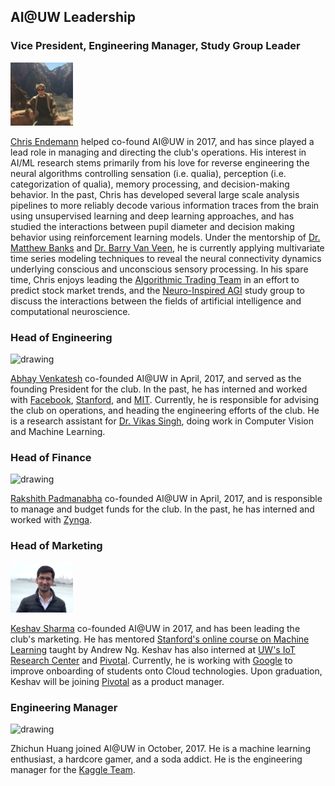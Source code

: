 ## AI@UW Leadership

### Vice President, Engineering Manager, Study Group Leader
<img src="./assets/chris.jpg" alt="drawing" width="100"/>

[Chris Endemann](https://www.linkedin.com/in/chris-endemann/)
helped co-found AI@UW in 2017, and has since played a lead role in managing and directing the club's operations. His interest in AI/ML research stems primarily from his love for reverse engineering the neural algorithms controlling sensation (i.e. qualia), perception (i.e. categorization of qualia), memory processing, and decision-making behavior. In the past, Chris has developed several large scale analysis pipelines to more reliably decode various information traces from the brain using unsupervised learning and deep learning approaches, and has studied the interactions between pupil diameter and decision making behavior using reinforcement learning models. Under the mentorship of [Dr. Matthew Banks](https://neuro.wisc.edu/staff/banks-matthew-i/) and [Dr. Barry Van Veen](https://directory.engr.wisc.edu/ece/Faculty/Vanveen_Barry/), he is currently applying multivariate time series modeling techniques to reveal the neural connectivity dynamics underlying conscious and unconscious sensory processing. In his spare time, Chris enjoys leading the [Algorithmic Trading Team](https://ai-club-uwmadison.github.io/projects/) in an effort to predict stock market trends, and the [Neuro-Inspired AGI](https://ai-club-uwmadison.github.io/projects/) study group to discuss the interactions between the fields of artificial intelligence and computational neuroscience.


### Head of Engineering
<img src="./assets/abhay.jpg" alt="drawing" width="100"/>

[Abhay Venkatesh](http://abhayvenkatesh.com) co-founded AI@UW in April, 2017, and served as the founding President for the club. In the past, he has interned and worked with [Facebook](https://facebook.com), [Stanford](https://stanford.edu), and [MIT](https://mit.edu). Currently, he is responsible for advising the club on operations, and heading the engineering efforts of the club. He is a research assistant for [Dr. Vikas Singh](http://www.biostat.wisc.edu/~vsingh/), doing work in Computer Vision and Machine Learning.

### Head of Finance
<img src="./assets/rakshith.jpg" alt="drawing" width="100"/>

[Rakshith Padmanabha](https://www.linkedin.com/in/rakshith-p/) co-founded AI@UW in April, 2017, and is responsible to manage and budget funds for the club. In the past, he has interned and worked with [Zynga](https://www.zynga.com).

### Head of Marketing
<img src="./assets/keshav.png" alt="drawing" width="100"/>

[Keshav Sharma](https://www.linkedin.com/in/keshav1905/) co-founded AI@UW in 2017, and has been leading the club's marketing. He has mentored [Stanford's online course on Machine Learning](https://www.coursera.org/learn/machine-learning) taught by Andrew Ng.  Keshav has also interned at [UW's IoT Research Center](https://iotcenter.engr.wisc.edu/) and [Pivotal](http://pivotal.io). Currently, he is working with [Google](https://google.com) to improve onboarding of students onto Cloud technologies. Upon graduation, Keshav will be joining [Pivotal](https://pivotal.io) as a product manager. 

### Engineering Manager
<img src="./assets/eric.jpg" alt="drawing" width="100"/>

Zhichun Huang joined AI@UW in October, 2017. He is a machine learning enthusiast, a hardcore gamer, and a soda addict. He is the engineering manager for the [Kaggle Team](https://ai-club-uwmadison.github.io/projects/).

